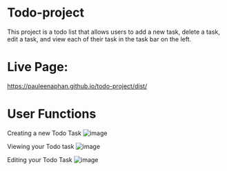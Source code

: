 # Todo-project

This project is a todo list that allows users to add a new task, delete a task, edit a task, and view each of their task in the task bar on the left.

# Live Page:

https://pauleenaphan.github.io/todo-project/dist/



# User Functions 
Creating a new Todo Task
![image](https://github.com/pauleenaphan/todo-project/assets/77126730/b4548feb-961a-4c50-a02a-30441aa1d948)


Viewing your Todo task
![image](https://github.com/pauleenaphan/todo-project/assets/77126730/ba6234c7-da9e-4e9f-a15c-4686a8408f22)


Editing your Todo Task
![image](https://github.com/pauleenaphan/todo-project/assets/77126730/11409d73-215b-438a-b45d-13684ac2661c)




